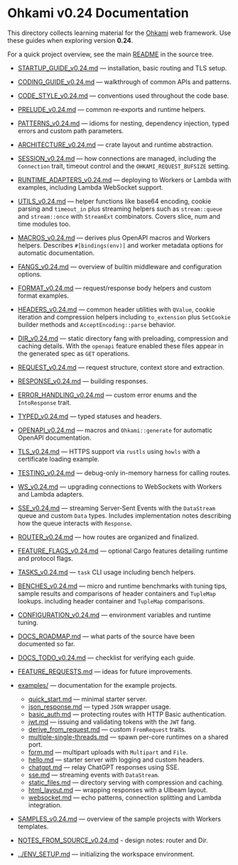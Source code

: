 # Ohkami v0.24 Documentation

This directory collects learning material for the
[Ohkami](https://github.com/ohkami-rs/ohkami) web framework.
Use these guides when exploring version **0.24**.

For a quick project overview, see the main
[README](../ohkami-0.24/README.md) in the source tree.

- [STARTUP_GUIDE_v0.24.md](STARTUP_GUIDE_v0.24.md) — installation, basic routing and TLS setup.
- [CODING_GUIDE_v0.24.md](CODING_GUIDE_v0.24.md) — walkthrough of common APIs and patterns.
- [CODE_STYLE_v0.24.md](CODE_STYLE_v0.24.md) — conventions used throughout the code base.
- [PRELUDE_v0.24.md](PRELUDE_v0.24.md) — common re‑exports and runtime helpers.
- [PATTERNS_v0.24.md](PATTERNS_v0.24.md) — idioms for nesting, dependency injection,
  typed errors and custom path parameters.
- [ARCHITECTURE_v0.24.md](ARCHITECTURE_v0.24.md) — crate layout and runtime abstraction.
- [SESSION_v0.24.md](SESSION_v0.24.md) — how connections are managed,
  including the `Connection` trait, timeout control and the `OHKAMI_REQUEST_BUFSIZE` setting.
- [RUNTIME_ADAPTERS_v0.24.md](RUNTIME_ADAPTERS_v0.24.md) — deploying to
  Workers or Lambda with examples, including Lambda WebSocket support.
- [UTILS_v0.24.md](UTILS_v0.24.md) — helper functions like base64 encoding,
  cookie parsing and `timeout_in` plus streaming helpers such as `stream::queue`
  and `stream::once` with `StreamExt` combinators. Covers slice, num and time
  modules too.
- [MACROS_v0.24.md](MACROS_v0.24.md) — derives plus OpenAPI macros and Workers
  helpers. Describes `#[bindings(env)]` and worker metadata options for
  automatic documentation.
- [FANGS_v0.24.md](FANGS_v0.24.md) — overview of builtin middleware and
  configuration options.
- [FORMAT_v0.24.md](FORMAT_v0.24.md) — request/response body helpers and custom format examples.
- [HEADERS_v0.24.md](HEADERS_v0.24.md) — common header utilities with `QValue`,
  cookie iteration and compression helpers including `to_extension` plus
  `SetCookie` builder methods and `AcceptEncoding::parse` behavior.
- [DIR_v0.24.md](DIR_v0.24.md) — static directory fang with preloading,
  compression and caching details. With the `openapi` feature enabled
  these files appear in the generated spec as `GET` operations.
- [REQUEST_v0.24.md](REQUEST_v0.24.md) — request structure, context store and extraction.
- [RESPONSE_v0.24.md](RESPONSE_v0.24.md) — building responses.
- [ERROR_HANDLING_v0.24.md](ERROR_HANDLING_v0.24.md) — custom error enums and
  the `IntoResponse` trait.
- [TYPED_v0.24.md](TYPED_v0.24.md) — typed statuses and headers.
- [OPENAPI_v0.24.md](OPENAPI_v0.24.md) — macros and `Ohkami::generate` for
  automatic OpenAPI documentation.
- [TLS_v0.24.md](TLS_v0.24.md) — HTTPS support via `rustls` using `howls` with a
  certificate loading example.
- [TESTING_v0.24.md](TESTING_v0.24.md) — debug-only in-memory harness for calling routes.
- [WS_v0.24.md](WS_v0.24.md) — upgrading connections to WebSockets with
  Workers and Lambda adapters.
- [SSE_v0.24.md](SSE_v0.24.md) — streaming Server‑Sent Events with the
  `DataStream` queue and custom `Data` types. Includes implementation notes
  describing how the queue interacts with `Response`.
- [ROUTER_v0.24.md](ROUTER_v0.24.md) — how routes are organized and finalized.
- [FEATURE_FLAGS_v0.24.md](FEATURE_FLAGS_v0.24.md) — optional Cargo features
  detailing runtime and protocol flags.
- [TASKS_v0.24.md](TASKS_v0.24.md) — `task` CLI usage including bench helpers.
- [BENCHES_v0.24.md](BENCHES_v0.24.md) — micro and runtime benchmarks with tuning tips,
  sample results and comparisons of header containers and `TupleMap` lookups.
  including header container and `TupleMap` comparisons.

- [CONFIGURATION_v0.24.md](CONFIGURATION_v0.24.md) — environment variables and runtime tuning.
- [DOCS_ROADMAP.md](DOCS_ROADMAP.md) — what parts of the source have been documented so far.
- [DOCS_TODO_v0.24.md](DOCS_TODO_v0.24.md) — checklist for verifying each guide.
- [FEATURE_REQUESTS.md](FEATURE_REQUESTS.md) — ideas for future improvements.
- [examples/](examples/README.md) — documentation for the example projects.
  - [quick_start.md](examples/quick_start.md) — minimal starter server.
  - [json_response.md](examples/json_response.md) — typed `JSON` wrapper usage.
  - [basic_auth.md](examples/basic_auth.md) — protecting routes with HTTP Basic authentication.
  - [jwt.md](examples/jwt.md) — issuing and validating tokens with the `JWT` fang.
  - [derive_from_request.md](examples/derive_from_request.md) — custom `FromRequest` traits.
  - [multiple-single-threads.md](examples/multiple-single-threads.md) — spawn per-core runtimes
    on a shared port.
  - [form.md](examples/form.md) — multipart uploads with `Multipart` and `File`.
  - [hello.md](examples/hello.md) — starter server with logging and custom headers.
  - [chatgpt.md](examples/chatgpt.md) — relay ChatGPT responses using SSE.
  - [sse.md](examples/sse.md) — streaming events with `DataStream`.
  - [static_files.md](examples/static_files.md) — directory serving with
    compression and caching.
  - [html_layout.md](examples/html_layout.md) — wrapping responses with a UIbeam layout.
  - [websocket.md](examples/websocket.md) — echo patterns, connection splitting
    and Lambda integration.
- [SAMPLES_v0.24.md](SAMPLES_v0.24.md) — overview of the sample projects with Workers templates.
- [NOTES_FROM_SOURCE_v0.24.md](NOTES_FROM_SOURCE_v0.24.md) - design notes: router and Dir.
- [../ENV_SETUP.md](../ENV_SETUP.md) — initializing the workspace environment.
